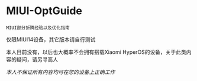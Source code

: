 # MIUI-OptGuide
``MIUI部分折腾经验以及优化指南``

仅限MIUI14设备，其它版本请自行测试

本人目前没有，以后也大概率不会拥有搭载Xiaomi HyperOS的设备，关于此类内容的疑问，请另寻高人

*本人不保证所有内容均可在您的设备上正确工作*

